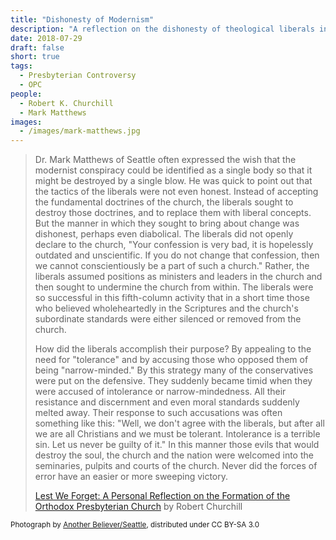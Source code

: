 ```yaml
---
title: "Dishonesty of Modernism"
description: "A reflection on the dishonesty of theological liberals in the PCUSA during the Presbyterian Crisis"
date: 2018-07-29
draft: false
short: true
tags:
  - Presbyterian Controversy
  - OPC
people:
  - Robert K. Churchill
  - Mark Matthews
images:
  - /images/mark-matthews.jpg
---
```


<blockquote class="blockquote">
  <p>Dr. Mark Matthews of Seattle often expressed the wish that the modernist conspiracy could be identified as a single body so that it might be destroyed by a single blow. He was quick to point out that the tactics of the liberals were not even honest. Instead of accepting the fundamental doctrines of the church, the liberals sought to destroy those doctrines, and to replace them with liberal concepts. But the manner in which they sought to bring about change was dishonest, perhaps even diabolical. The liberals did not openly declare to the church, "Your confession is very bad, it is hopelessly outdated and unscientific. If you do not change that confession, then we cannot conscientiously be a part of such a church." Rather, the liberals assumed positions as ministers and leaders in the church and then sought to undermine the church from within. The liberals were so successful in this fifth-column activity that in a short time those who believed wholeheartedly in the Scriptures and the church's subordinate standards were either silenced or removed from the church. </p>
  <p class="mb-0">How did the liberals accomplish their purpose? By appealing to the need for "tolerance" and by accusing those who opposed them of being "narrow-minded." By this strategy many of the conservatives were put on the defensive. They suddenly became timid when they were accused of intolerance or narrow-mindedness. All their resistance and discernment and even moral standards suddenly melted away. Their response to such accusations was often something like this: "Well, we don't agree with the liberals, but after all we are all Christians and we must be tolerant. Intolerance is a terrible sin. Let us never be guilty of it." In this manner those evils that would destroy the soul, the church and the nation were welcomed into the seminaries, pulpits and courts of the church. Never did the forces of error have an easier or more sweeping victory.</p>
  <p class="mb-0"></p>
  <footer class="blockquote-footer"><a href="https://store.opc.org/ProductDetails.asp?ProductCode=H%2DLest%2Dwe%2Dforget">Lest We Forget: A Personal Reflection on the Formation of the Orthodox Presbyterian Church</a> by Robert Churchill </footer>
</blockquote>

<small>Photograph by [Another Believer/Seattle](https://commons.wikimedia.org/wiki/File:Mark_Matthews_bust,_Denny_Park,_Seattle_(2014).jpg), distributed under CC BY-SA 3.0</small>